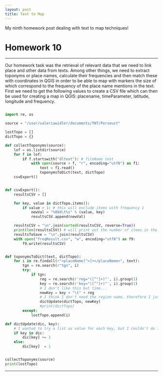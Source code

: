 ```yaml
---
layout: post
title: Text to Map
---
```



My ninth homework post dealing with text to map techniques!
<!-- more -->

# Homework 10

***

Our homework task was the retrieval of relevant data that we need to link place and other data from texts. Among other things, we need to extract toponyms or place names, calculate their frequencies and then match these with coordinates in QGIS in order to be able to map with markers the size of which correspond to the frequency of the place name mentions in the text. 
First we need to get the following values to create a CSV file which can then be used for creating a map in QGIS: placename, timeParameter, latitude, longitude and frequency.


```python

import re, os

source = "/user/valeriawidler/documents/TNT/Perseust"

lostTopo = []
dictTopo = {}

def collectToponyms(source):
    lof = os.listdir(source)
    for f in lof:
        if f.startswith("dltext"): # fileName test
            with open(source + f, "r", encoding="utf8") as f1:
                text = f1.read()
                toponymsToDict(text, dictTopo)
    csvExport()


def csvExport():
    resultsCSV = []

    for key, value in dictTopo.items():
        if value > 1: # this will exclude items with frequency 1
            newVal = "%09d\t%s" % (value, key)
            resultsCSV.append(newVal)

    resultsCSV = "\n".join(sorted(resultsCSV, reverse=True))
    print(len(resultsCSV)) # will print out the number of items in the list
    resultsToSave = "\n".join(resultsCSV)
    with open("freqResult.csv", "w", encoding="utf8") as f9:
        f9.write(resultsCSV)


def toponymsToDict(text, dictTopo):
    for i in re.findall(r"<placeName[^<]+</placeName>", text):
        tgn = re.search(r"tgn", i)
        try:
            if tgn:
                reg = re.search(r'reg="([^"]+)"', i).group(1)
                key = re.search(r'key="([^"]+)"', i).group(1)
                # I don't like this but time...
                newKey = key + "\t" + reg
                # I think I don't need the region name, therefore I just go for key
                dictUpdate(dictTopo, newKey)
                #print(dictTopo)
        except:
            lostTopo.append(i)

def dictUpdate(dic, key):
    # I wanted to try a list as value for each key, but I couldn't do it, I have no time for this :(
    if key in dic:
        dic[key] += 1
    else:
        dic[key]  = 1


collectToponyms(source)
print(lostTopo)

```


<!-- more -->



***
